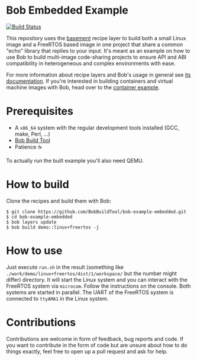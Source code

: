 # Bob Embedded Example

[![Build Status](https://ci.bobbuildtool.dev/jenkins/buildStatus/icon?job=example-embedded-demo__linux_freertos)](https://ci.bobbuildtool.dev/jenkins/view/Embedded%20example/job/example-embedded-demo__linux_freertos/)

This repository uses the [basement](https://github.com/BobBuildTool/basement)
recipe layer to build both a small Linux image and a FreeRTOS based image in one
project that share a common "echo" library that replies to your input. It's
meant as an example on how to use Bob to build multi-image code-sharing projects
to ensure API and ABI compatibility in heterogeneous and complex environments
with ease.

For more information about recipe layers and Bob's usage in general see [its
documentation](https://bob-build-tool.readthedocs.io/en/latest/index.html). If
you're interested in building containers and virtual machine images with Bob,
head over to the [container
example](https://github.com/BobBuildTool/bob-example-containers).

# Prerequisites

* A `x86_64` system with the regular development tools installed (GCC, make,
  Perl, ...)
* [Bob Build Tool](https://github.com/BobBuildTool/bob)
* Patience :coffee:

To actually run the built example you'll also need QEMU.

# How to build

Clone the recipes and build them with Bob:

    $ git clone https://github.com/BobBuildTool/bob-example-embedded.git
    $ cd bob-example-embedded
    $ bob layers update
    $ bob build demo::linux+freertos -j

# How to use

Just execute `run.sh` in the result (something like
`./work/demo/linux+freertos/dist/1/workspace/` but the number might differ)
directory. It will start the Linux system and you can interact with the FreeRTOS
system via `microcom`. Follow the instructions on the console. Both systems are
started in parallel. The UART of the FreeRTOS system is connected to `ttyAMA1`
in the Linux system.

# Contributions

Contributions are welcome in form of feedback, bug reports and code. If you want
to contribute in the form of code but are unsure about how to do things exactly,
feel free to open up a pull request and ask for help.
